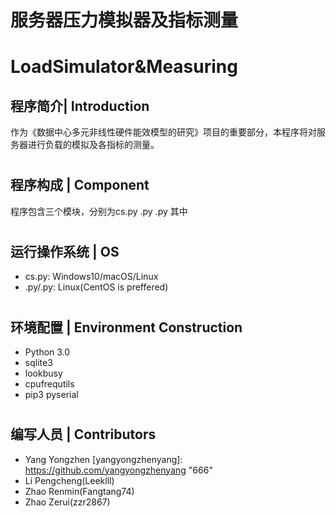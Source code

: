 # 服务器压力模拟器及指标测量
# LoadSimulator&Measuring

## 程序简介| Introduction
作为《数据中心多元非线性硬件能效模型的研究》项目的重要部分，本程序将对服务器进行负载的模拟及各指标的测量。
# 
## 程序构成 | Component
程序包含三个模块，分别为cs.py .py .py
其中
# 
## 运行操作系统 | OS
* cs.py: Windows10/macOS/Linux
* .py/.py: Linux(CentOS is preffered)
# 
## 环境配置 | Environment Construction
* Python 3.0
* sqlite3
* lookbusy
* cpufrequtils
* pip3 pyserial
# 
## 编写人员 | Contributors
* Yang Yongzhen
[yangyongzhenyang]: https://github.com/yangyongzhenyang "666"
* Li Pengcheng(Leeklll)
* Zhao Renmin(Fangtang74)
* Zhao Zerui(zzr2867)
